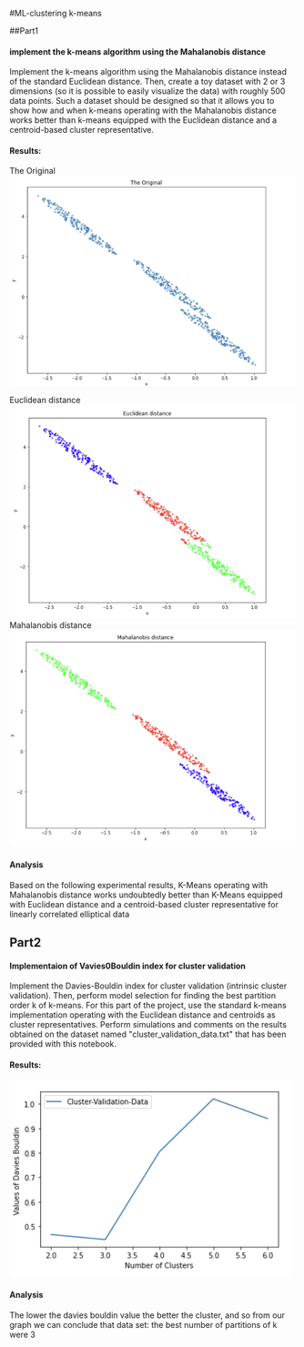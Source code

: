 #ML-clustering k-means

##Part1
#### implement the k-means algorithm using the Mahalanobis distance
Implement the k-means algorithm using the Mahalanobis distance instead of the standard Euclidean distance. Then, create a toy dataset with 2 or 3 dimensions (so it is possible to easily visualize the data) with roughly 500 data points. Such a dataset should be designed so that it allows you to show how and when k-means operating with the Mahalanobis distance works better than k-means equipped with the Euclidean distance and a centroid-based cluster representative.

#### Results:
The Original
![](./img/1.png)

Euclidean distance
![](./img/2.png)
Mahalanobis distance
![](./img/3.png)

#### Analysis
Based on the following experimental results, K-Means operating with Mahalanobis distance works undoubtedly better than K-Means equipped with Euclidean distance and a centroid-based cluster representative for linearly correlated elliptical data

## Part2
#### Implementaion of Vavies0Bouldin index for cluster validation
Implement the Davies-Bouldin index for cluster validation (intrinsic cluster validation). Then, perform model selection for finding the best partition order k of k-means. For this part of the project, use the standard k-means implementation operating with the Euclidean distance and centroids as cluster representatives. Perform simulations and comments on the results obtained on the dataset named "cluster_validation_data.txt" that has been provided with this notebook.

#### Results:
![](./img/4.png)

#### Analysis
The lower the davies bouldin value the better the cluster, and so from our graph we can conclude that data set: the best number of partitions of k were 3
